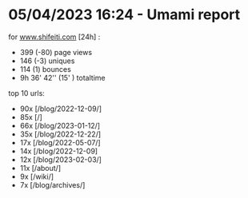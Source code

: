 # 05/04/2023 16:24 - Umami report
for www.shifeiti.com [24h] :

 - 399 (-80) page views
 - 146 (-3) uniques
 - 114 (1) bounces
 - 9h 36' 42'' (15' ) totaltime


top 10 urls:
 - 90x [/blog/2022-12-09/]
 - 85x [/]
 - 66x [/blog/2023-01-12/]
 - 35x [/blog/2022-12-22/]
 - 17x [/blog/2022-05-07/]
 - 14x [/blog/2022-12-09]
 - 12x [/blog/2023-02-03/]
 - 11x [/about/]
 - 9x [/wiki/]
 - 7x [/blog/archives/]


